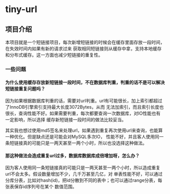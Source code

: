 # tiny-url
## 项目介绍
本项目就是一个短链接项目，每次新增短链接的时候会在缓存里面存放一段时间，在失效时间内如果有新的请求过来
获取相同短链接则从缓存中拿，支持本地缓存和分布式缓存。这一方面也减少短链接的重复性。

### 一些问题
#### 为什么使用缓存存放新短链接一段时间，不在数据库判重，判重的话不是可以解决短链接重复问题吗？
因为如果根据数据库判重的话，需要对url判重。url有可能很长，加上索引都超过了InnoDB引擎索引支持最大长度3072Bytes，从而
无法加索引，而且索引长度也很长，查询性能不好。如果需要判重，每次都要查询一次数据库，对IO性能也有一定影响，所以选择
缓存新短链接一段时间的做法比较妥当。</p>
其实我也想过使用md5签名来处理url，如果遇到重复再次使用url来查询，也能算一种优化。但是缺点还是可能会对MySQL多次IO，
性能不好，并且客人使用同一条短链接真的可能只是一两天甚至一两个小时，所以也没选择这种做法。
#### 那这种做法会造成重复url过多，数据库数据库成倍增加呀，怎么办？
因为客人使用同一条短链接真的可能只是一两天甚至一两个小时，所以造成重复url不会太多。假设数量增加不少，几千万甚至几亿，对
单表性能不好，可以通过分库分表，比如对hash(id)，把id分散到不同的表中；也可以通过range分表，每张表保存id序列号在某个
数值范围。
   
